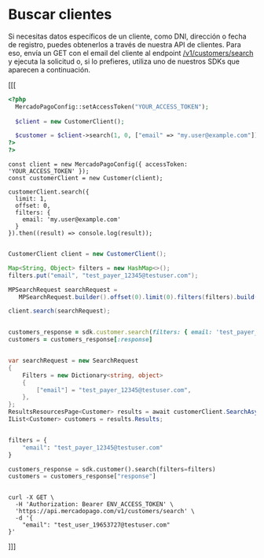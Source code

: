 # Buscar clientes

Si necesitas datos específicos de un cliente, como DNI, dirección o fecha de registro, puedes obtenerlos a través de nuestra API de clientes. Para eso, envía un GET con el email del cliente al endpoint [/v1/customers/search](/developers/es/reference/customers/_customers_search/get) y ejecuta la solicitud o, si lo prefieres, utiliza uno de nuestros SDKs que aparecen a continuación.

[[[

```php
<?php
  MercadoPagoConfig::setAccessToken("YOUR_ACCESS_TOKEN");
  
  $client = new CustomerClient();

  $customer = $client->search(1, 0, ["email" => "my.user@example.com"]);
?>
?>

```
```node
const client = new MercadoPagoConfig({ accessToken: 'YOUR_ACCESS_TOKEN' });
const customerClient = new Customer(client);

customerClient.search({ 
  limit: 1, 
  offset: 0, 
  filters: {
    email: 'my.user@example.com'
  } 
}).then((result) => console.log(result));
```
```java

CustomerClient client = new CustomerClient();

Map<String, Object> filters = new HashMap<>();
filters.put("email", "test_payer_12345@testuser.com");

MPSearchRequest searchRequest =
   MPSearchRequest.builder().offset(0).limit(0).filters(filters).build();

client.search(searchRequest);


```
```ruby

customers_response = sdk.customer.search(filters: { email: 'test_payer_12345@testuser.com' })
customers = customers_response[:response]

```
```csharp

var searchRequest = new SearchRequest
{
    Filters = new Dictionary<string, object>
    {
        ["email"] = "test_payer_12345@testuser.com",
    },
};
ResultsResourcesPage<Customer> results = await customerClient.SearchAsync(searchRequest);
IList<Customer> customers = results.Results;

```
```python

filters = {
    "email": "test_payer_12345@testuser.com"
}

customers_response = sdk.customer().search(filters=filters)
customers = customers_response["response"]

```
```curl

curl -X GET \
  -H 'Authorization: Bearer ENV_ACCESS_TOKEN' \
  'https://api.mercadopago.com/v1/customers/search' \
  -d '{
    "email": "test_user_19653727@testuser.com"
}'
```
]]]

